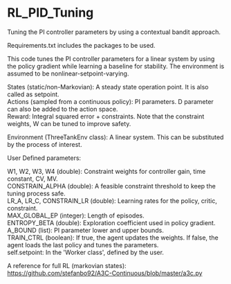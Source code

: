 # RL_PID_Tuning
Tuning the PI controller parameters by using a contextual bandit approach.

Requirements.txt includes the packages to be used.

This code tunes the PI controller parameters for a linear system by using the policy gradient while learning a baseline for stability. The environment is assumed to be nonlinear-setpoint-varying. 

States (static/non-Markovian): A steady state operation point. It is also called as setpoint.<br />
Actions (sampled from a continuous policy): PI parameters. D parameter can also be added to the action space.<br />
Reward: Integral squared error + constraints. Note that the constraint weights, W can be tuned to improve safety. <br />

Environment (ThreeTankEnv class): A linear system. This can be substituted by the process of interest. 

User Defined parameters:

W1, W2, W3, W4 (double): Constraint weights for controller gain, time constant, CV, MV.<br />
CONSTRAIN_ALPHA (double): A feasible constraint threshold to keep the tuning process safe.<br />
LR_A, LR_C, CONSTRAIN_LR (double): Learning rates for the policy, critic, constraint.<br /> 
MAX_GLOBAL_EP (integer): Length of episodes.<br />
ENTROPY_BETA (double): Exploration coefficient used in policy gradient.<br />
A_BOUND (list): PI parameter lower and upper bounds.<br />
TRAIN_CTRL (boolean): If true, the agent updates the weights. If false, the agent loads the last policy and tunes the parameters.<br />
self.setpoint: In the 'Worker class', defined by the user.



A reference for full RL (markovian states): https://github.com/stefanbo92/A3C-Continuous/blob/master/a3c.py
